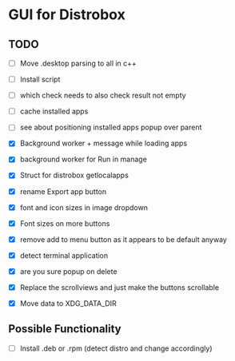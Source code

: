 # GUI for Distrobox

## TODO
- [ ] Move .desktop parsing to all in c++
- [ ] Install script
- [ ] which check needs to also check result not empty
- [ ] cache installed apps
- [ ] see about positioning installed apps popup over parent

- [x] Background worker + message while loading apps
- [x] background worker for Run in manage
- [x] Struct for distrobox getlocalapps
- [x] rename Export app button
- [x] font and icon sizes in image dropdown
- [x] Font sizes on more buttons
- [x] remove add to menu button as it appears to be default anyway
- [x] detect terminal application
- [x] are you sure popup on delete
- [x] Replace the scrollviews and just make the buttons scrollable
- [x] Move data to XDG_DATA_DIR

## Possible Functionality
- [ ] Install .deb or .rpm (detect distro and change accordingly)
